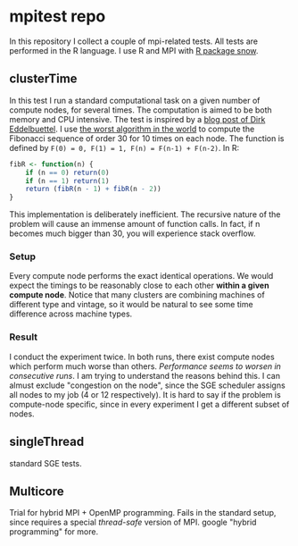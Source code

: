
# mpitest repo

In this repository I collect a couple of mpi-related tests. All tests are performed in the R language. 
I use R and MPI with [R package snow](http://cran.r-project.org/web/packages/snow/index.html).

## clusterTime

In this test I run a standard computational task on a given number of compute nodes, for several 
times. The computation is aimed to be both memory and CPU intensive. The test is inspired by
a [blog post of Dirk Eddelbuettel](http://dirk.eddelbuettel.com/blog/2011/09/08/). I use 
[the worst algorithm in the world](http://bosker.wordpress.com/2011/04/29/the-worst-algorithm-in-the-world/)
to compute the Fibonacci sequence of order 30 for 10 times on each node. The function is defined by `F(0) = 0, F(1) = 1, F(n) = F(n-1) + F(n-2)`. In R:

```r
fibR <- function(n) {
    if (n == 0) return(0)
    if (n == 1) return(1)
    return (fibR(n - 1) + fibR(n - 2))
}
```

This implementation is deliberately inefficient. The recursive nature of the problem will cause an immense amount of function calls. In fact,
if n becomes much bigger than 30, you will experience stack overflow.

### Setup

Every compute node performs the exact identical operations. We would expect the timings to be reasonably close to each other **within a given compute node**. 
Notice that many clusters are combining machines of different type and vintage, so it would be natural to see some time difference across machine types.

### Result

I conduct the experiment twice. In both runs, there exist compute nodes which perform much worse than others. *Performance seems to worsen in consecutive
runs*. I am trying to understand the reasons behind this. 
I can almust exclude "congestion on the node", since the SGE scheduler assigns all nodes to my job (4 or 12 respectively). It is hard to say if the problem is 
compute-node specific, since in every experiment I get a different subset of nodes.


## singleThread

standard SGE tests.

## Multicore

Trial for hybrid MPI + OpenMP programming. Fails in the standard setup, since requires a special *thread-safe* version of MPI. google "hybrid programming" for more.
